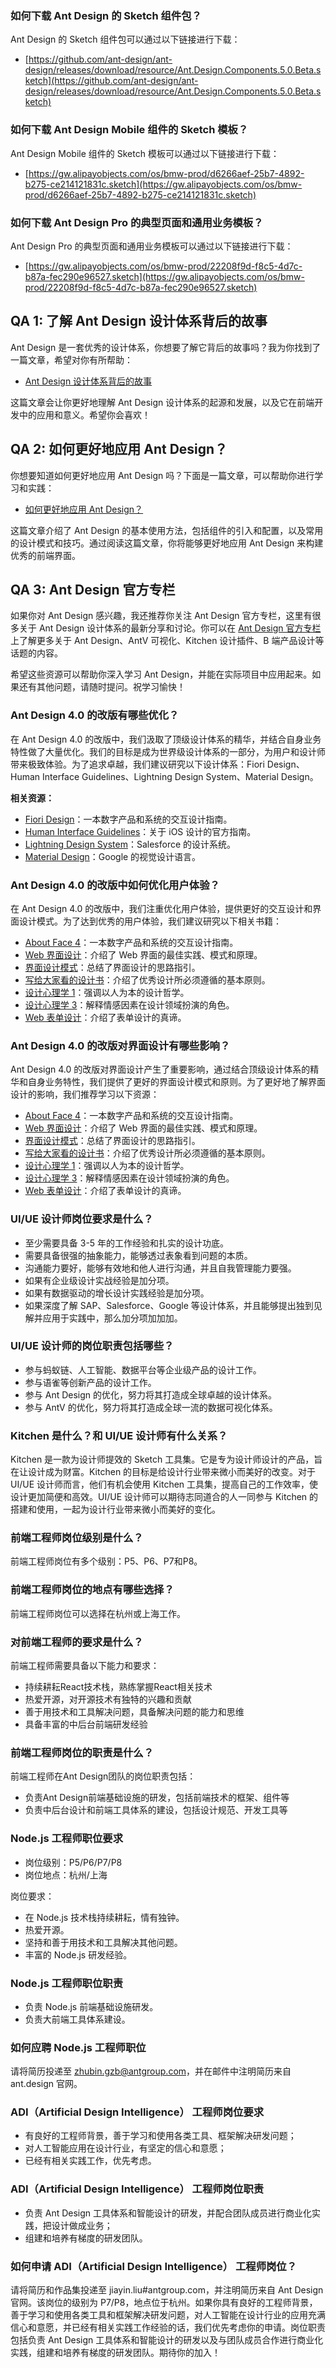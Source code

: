 ### 如何下载 Ant Design 的 Sketch 组件包？
Ant Design 的 Sketch 组件包可以通过以下链接进行下载：
- [https://github.com/ant-design/ant-design/releases/download/resource/Ant.Design.Components.5.0.Beta.sketch](https://github.com/ant-design/ant-design/releases/download/resource/Ant.Design.Components.5.0.Beta.sketch)

### 如何下载 Ant Design Mobile 组件的 Sketch 模板？
Ant Design Mobile 组件的 Sketch 模板可以通过以下链接进行下载：
- [https://gw.alipayobjects.com/os/bmw-prod/d6266aef-25b7-4892-b275-ce214121831c.sketch](https://gw.alipayobjects.com/os/bmw-prod/d6266aef-25b7-4892-b275-ce214121831c.sketch)

### 如何下载 Ant Design Pro 的典型页面和通用业务模板？
Ant Design Pro 的典型页面和通用业务模板可以通过以下链接进行下载：
- [https://gw.alipayobjects.com/os/bmw-prod/22208f9d-f8c5-4d7c-b87a-fec290e96527.sketch](https://gw.alipayobjects.com/os/bmw-prod/22208f9d-f8c5-4d7c-b87a-fec290e96527.sketch)

## QA 1: 了解 Ant Design 设计体系背后的故事

Ant Design 是一套优秀的设计体系，你想要了解它背后的故事吗？我为你找到了一篇文章，希望对你有所帮助：

- [Ant Design 设计体系背后的故事](https://www.zhihu.com/question/320080636/answer/1757539231)

这篇文章会让你更好地理解 Ant Design 设计体系的起源和发展，以及它在前端开发中的应用和意义。希望你会喜欢！

## QA 2: 如何更好地应用 Ant Design？

你想要知道如何更好地应用 Ant Design 吗？下面是一篇文章，可以帮助你进行学习和实践：

- [如何更好地应用 Ant Design？](https://zhuanlan.zhihu.com/p/366408553)

这篇文章介绍了 Ant Design 的基本使用方法，包括组件的引入和配置，以及常用的设计模式和技巧。通过阅读这篇文章，你将能够更好地应用 Ant Design 来构建优秀的前端界面。

## QA 3: Ant Design 官方专栏

如果你对 Ant Design 感兴趣，我还推荐你关注 Ant Design 官方专栏，这里有很多关于 Ant Design 设计体系的最新分享和讨论。你可以在 [Ant Design 官方专栏](https://www.zhihu.com/column/c_1310524851418480640) 上了解更多关于 Ant Design、AntV 可视化、Kitchen 设计插件、B 端产品设计等话题的内容。

希望这些资源可以帮助你深入学习 Ant Design，并能在实际项目中应用起来。如果还有其他问题，请随时提问。祝学习愉快！

### Ant Design 4.0 的改版有哪些优化？

在 Ant Design 4.0 的改版中，我们汲取了顶级设计体系的精华，并结合自身业务特性做了大量优化。我们的目标是成为世界级设计体系的一部分，为用户和设计师带来极致体验。为了追求卓越，我们建议研究以下设计体系：Fiori Design、Human Interface Guidelines、Lightning Design System、Material Design。

**相关资源：**
- [Fiori Design](https://experience.sap.com/fiori-design-web/)：一本数字产品和系统的交互设计指南。
- [Human Interface Guidelines](https://developer.apple.com/ios/human-interface-guidelines/overview/themes/)：关于 iOS 设计的官方指南。
- [Lightning Design System](https://lightningdesignsystem.com/getting-started/)：Salesforce 的设计系统。
- [Material Design](https://material.io/)：Google 的视觉设计语言。

### Ant Design 4.0 的改版中如何优化用户体验？

在 Ant Design 4.0 的改版中，我们注重优化用户体验，提供更好的交互设计和界面设计模式。为了达到优秀的用户体验，我们建议研究以下相关书籍：

- [About Face 4](http://book.douban.com/subject/26642302/)：一本数字产品和系统的交互设计指南。
- [Web 界面设计](http://book.douban.com/subject/3821157/)：介绍了 Web 界面的最佳实践、模式和原理。
- [界面设计模式](http://book.douban.com/subject/25716088/)：总结了界面设计的思路指引。
- [写给大家看的设计书](http://book.douban.com/subject/3323633/)：介绍了优秀设计所必须遵循的基本原则。
- [设计心理学 1](http://book.douban.com/subject/26102860/)：强调以人为本的设计哲学。
- [设计心理学 3](http://book.douban.com/subject/26424688/)：解释情感因素在设计领域扮演的角色。
- [Web 表单设计](http://book.douban.com/subject/4886100/)：介绍了表单设计的真谛。

### Ant Design 4.0 的改版对界面设计有哪些影响？

Ant Design 4.0 的改版对界面设计产生了重要影响，通过结合顶级设计体系的精华和自身业务特性，我们提供了更好的界面设计模式和原则。为了更好地了解界面设计的影响，我们推荐学习以下资源：

- [About Face 4](http://book.douban.com/subject/26642302/)：一本数字产品和系统的交互设计指南。
- [Web 界面设计](http://book.douban.com/subject/3821157/)：介绍了 Web 界面的最佳实践、模式和原理。
- [界面设计模式](http://book.douban.com/subject/25716088/)：总结了界面设计的思路指引。
- [写给大家看的设计书](http://book.douban.com/subject/3323633/)：介绍了优秀设计所必须遵循的基本原则。
- [设计心理学 1](http://book.douban.com/subject/26102860/)：强调以人为本的设计哲学。
- [设计心理学 3](http://book.douban.com/subject/26424688/)：解释情感因素在设计领域扮演的角色。
- [Web 表单设计](http://book.douban.com/subject/4886100/)：介绍了表单设计的真谛。

### UI/UE 设计师岗位要求是什么？

- 至少需要具备 3-5 年的工作经验和扎实的设计功底。
- 需要具备很强的抽象能力，能够透过表象看到问题的本质。
- 沟通能力要好，能够有效地和他人进行沟通，并且自我管理能力要强。
- 如果有企业级设计实战经验是加分项。
- 如果有数据驱动的增长设计实践经验是加分项。
- 如果深度了解 SAP、Salesforce、Google 等设计体系，并且能够提出独到见解并应用于实践中，那么加分项加加加。

### UI/UE 设计师的岗位职责包括哪些？

- 参与蚂蚁链、人工智能、数据平台等企业级产品的设计工作。
- 参与语雀等创新产品的设计工作。
- 参与 Ant Design 的优化，努力将其打造成全球卓越的设计体系。
- 参与 AntV 的优化，努力将其打造成全球一流的数据可视化体系。

### Kitchen 是什么？和 UI/UE 设计师有什么关系？

Kitchen 是一款为设计师提效的 Sketch 工具集。它是专为设计师设计的产品，旨在让设计成为财富。Kitchen 的目标是给设计行业带来微小而美好的改变。对于 UI/UE 设计师而言，他们有机会使用 Kitchen 工具集，提高自己的工作效率，使设计更加简便和高效。UI/UE 设计师可以期待志同道合的人一同参与 Kitchen 的搭建和使用，一起为设计行业带来微小而美好的变化。

### 前端工程师岗位级别是什么？

前端工程师岗位有多个级别：P5、P6、P7和P8。

### 前端工程师岗位的地点有哪些选择？

前端工程师岗位可以选择在杭州或上海工作。

### 对前端工程师的要求是什么？

前端工程师需要具备以下能力和要求：
- 持续耕耘React技术栈，熟练掌握React相关技术
- 热爱开源，对开源技术有独特的兴趣和贡献
- 善于用技术和工具解决问题，具备解决问题的能力和思维
- 具备丰富的中后台前端研发经验

### 前端工程师岗位的职责是什么？

前端工程师在Ant Design团队的岗位职责包括：
- 负责Ant Design前端基础设施的研发，包括前端技术的框架、组件等
- 负责中后台设计和前端工具体系的建设，包括设计规范、开发工具等

### Node.js 工程师职位要求

- 岗位级别：P5/P6/P7/P8
- 岗位地点：杭州/上海

岗位要求：
- 在 Node.js 技术栈持续耕耘，情有独钟。
- 热爱开源。
- 坚持和善于用技术和工具解决其他问题。
- 丰富的 Node.js 研发经验。


### Node.js 工程师职位职责

- 负责 Node.js 前端基础设施研发。
- 负责大前端工具体系建设。


### 如何应聘 Node.js 工程师职位

请将简历投递至 zhubin.gzb@antgroup.com，并在邮件中注明简历来自 ant.design 官网。

### ADI（Artificial Design Intelligence） 工程师岗位要求

- 有良好的工程师背景，善于学习和使用各类工具、框架解决研发问题；
- 对人工智能应用在设计行业，有坚定的信心和意愿；
- 已经有相关实践工作，优先考虑。

### ADI（Artificial Design Intelligence） 工程师岗位职责

- 负责 Ant Design 工具体系和智能设计的研发，并配合团队成员进行商业化实践，把设计做成业务；
- 组建和培养有梯度的研发团队。

### 如何申请 ADI（Artificial Design Intelligence） 工程师岗位？

请将简历和作品集投递至 jiayin.liu#antgroup.com，并注明简历来自 Ant Design 官网。该岗位的级别为 P7/P8，地点位于杭州。如果你具有良好的工程师背景，善于学习和使用各类工具和框架解决研发问题，对人工智能在设计行业的应用充满信心和意愿，并已经有相关实践工作经验的话，我们优先考虑你的申请。岗位职责包括负责 Ant Design 工具体系和智能设计的研发以及与团队成员合作进行商业化实践，组建和培养有梯度的研发团队。期待你的加入！